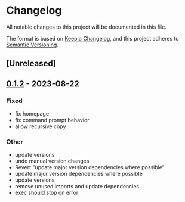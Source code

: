 # Changelog
All notable changes to this project will be documented in this file.

The format is based on [Keep a Changelog](https://keepachangelog.com/en/1.0.0/),
and this project adheres to [Semantic Versioning](https://semver.org/spec/v2.0.0.html).

## [Unreleased]

## [0.1.2](https://github.com/xenoterracide/brix/compare/brix_commands-v0.1.1...brix_commands-v0.1.2) - 2023-08-22

### Fixed
- fix homepage
- fix command prompt behavior
- allow recursive copy

### Other
- update versions
- undo manual version changes
- Revert "update major version dependencies where possible"
- update major version dependencies where possible
- update versions
- remove unused imports and update dependencies
- exec should stop on error

